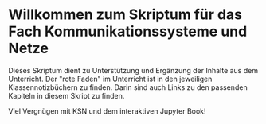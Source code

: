 # Willkommen zum Skriptum für das Fach Kommunikationssysteme und Netze

Dieses Skriptum dient zu Unterstützung und Ergänzung der Inhalte aus dem Unterricht. Der "rote Faden" im Unterricht ist in den jeweiligen Klassennotizbüchern zu finden. Darin sind auch Links zu den passenden Kapiteln in diesem Skript zu finden.  
  
Viel Vergnügen mit KSN und dem interaktiven Jupyter Book! 

